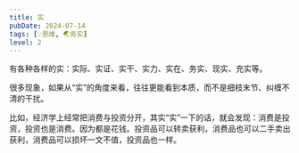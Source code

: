 ```yaml
---
title: 实
pubDate: 2024-07-14
tags: [💡思维, 🌏务实]
level: 2
---
```


有各种各样的实：实际、实证、实干、实力、实在、务实、现实、充实等。

很多现象，如果从“实”的角度来看，往往更能看到本质，而不是细枝末节、纠缠不清的干扰。

比如，经济学上经常把消费与投资分开，其实“实”一下的话，就会发现：消费是投资，投资也是消费。因为都是花钱。投资品可以转卖获利，消费品也可以二手卖出获利，消费品可以损坏一文不值，投资品也一样。
